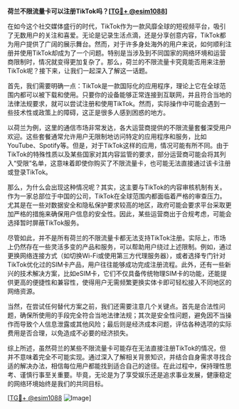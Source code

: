 **荷兰不限流量卡可以注册TikTok吗？[[TG💪+ @esim1088](https://t.me/s/esim1088)]**

在如今这个社交媒体盛行的时代，TikTok作为一款风靡全球的短视频平台，吸引了无数用户的关注和喜爱。无论是记录生活点滴，还是分享创意内容，TikTok都为用户提供了广阔的展示舞台。然而，对于许多身处海外的用户来说，如何顺利注册并使用TikTok却成为了一个问题。特别是当涉及到不同国家的网络环境和运营商限制时，情况就变得更加复杂了。那么，荷兰的不限流量卡究竟能否用来注册TikTok呢？接下来，让我们一起深入了解这一话题。

首先，我们需要明确一点：TikTok是一款国际化的应用程序，理论上它在全球范围内都可以被下载和使用。只要你的设备能够正常连接到互联网，并且符合当地的法律法规要求，就可以尝试注册和使用TikTok。然而，实际操作中可能会遇到一些技术性或政策上的障碍，这正是很多人感到困惑的地方。

以荷兰为例，这里的通信市场非常发达，各大运营商提供的不限流量套餐深受用户欢迎。这些套餐通常允许用户无限制地访问特定的应用程序和服务，比如YouTube、Spotify等。但是，对于TikTok这样的应用，情况可能有所不同。由于TikTok的特殊性质以及某些国家对其内容监管的要求，部分运营商可能会将其列入“受限”名单，这意味着即使你购买了不限流量卡，也可能无法直接通过该卡注册或登录TikTok。

那么，为什么会出现这种情况呢？其实，这主要与TikTok的内容审核机制有关。作为一家总部位于中国的公司，TikTok在全球范围内都面临着严格的审查压力。尤其是在一些对数据安全和隐私保护要求较高的地区，政府可能会要求平台采取更加严格的措施来确保用户信息的安全性。因此，某些运营商出于合规考虑，可能会选择暂时屏蔽TikTok服务。

尽管如此，并不是所有荷兰的不限流量卡都无法支持TikTok注册。实际上，市场上仍然存在一些灵活多变的产品和服务，可以帮助用户绕过上述限制。例如，通过更换网络连接方式（如切换Wi-Fi或使用第三方代理服务器），或者选择专门针对TikTok优化过的SIM卡产品，用户往往能够成功完成注册流程。此外，还有一些新兴的技术解决方案，比如eSIM卡，它们不仅具备传统物理SIM卡的功能，还能提供更高的便捷性和兼容性，使得用户无需频繁更换实体卡即可轻松接入不同地区的网络资源。

当然，在尝试任何替代方案之前，我们还需要注意几个关键点。首先是合法性问题，确保所使用的手段完全符合当地法律法规；其次是安全性问题，避免因不当操作而导致个人信息泄露或其他风险；最后则是经济成本问题，评估各种选项的实际费用是否合理，以免造成不必要的经济损失。

综上所述，虽然荷兰的某些不限流量卡可能存在无法直接注册TikTok的情况，但并不意味着完全不可能实现。通过深入了解相关背景知识，并结合自身需求寻找合适的解决办法，相信每位用户都能找到适合自己的途径。在此过程中，保持理性思考、谨慎行事至关重要。毕竟，无论是为了享受娱乐还是追求事业发展，健康稳定的网络环境始终是我们的共同目标。

[[TG💪+ @esim1088](https://t.me/s/esim1088) ![Image](https://i.postimg.cc/4NQfJmqS/Snipaste-2025-05-13-00-14-12.png)]